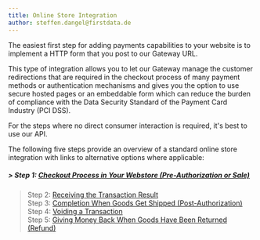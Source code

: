 ```yaml
---
title: Online Store Integration
author: steffen.dangel@firstdata.de
---
```


The easiest first step for adding payments capabilities to your website is to implement a HTTP form that you post to our Gateway URL.

This type of integration allows you to let our Gateway manage the customer redirections that are required in the checkout process of many payment methods or authentication mechanisms and gives you the option to use&nbsp; secure hosted pages or an embeddable form which can reduce the burden of compliance with the Data Security Standard of the Payment Card Industry (PCI DSS).

For the steps where no direct consumer interaction is required, it's best to use our API.

The following five steps provide an overview of a standard online store integration with links to alternative options where applicable:

##### > Step 1: [Checkout Process in Your Webstore (Pre-Authorization or Sale)][1]  
> Step 2: [Receiving the Transaction Result][2]  
> Step 3: [Completion When Goods Get Shipped (Post-Authorization)][3]  
> Step 4: [Voiding a Transaction][4]  
> Step 5: [Giving Money Back When Goods Have Been Returned (Refund)][5]

 [1]: http://test-ndpfdc.pantheonsite.io/org/gateway/node/331
 [2]: http://test-ndpfdc.pantheonsite.io/org/gateway/node/315
 [3]: http://test-ndpfdc.pantheonsite.io/org/gateway/node/318
 [4]: http://test-ndpfdc.pantheonsite.io/org/gateway/node/319
 [5]: http://test-ndpfdc.pantheonsite.io/org/gateway/node/223

